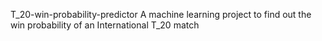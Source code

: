 T_20-win-probability-predictor
A machine learning project to find out the win probability of an International T_20 match
